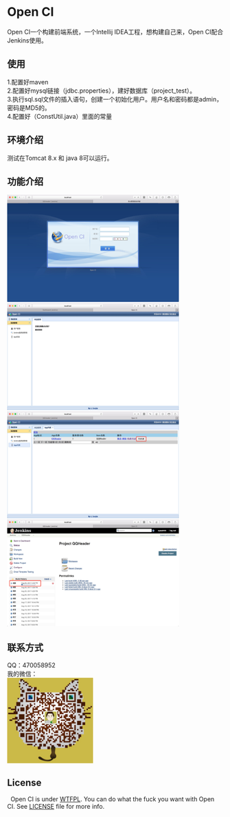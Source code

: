 # Open CI
Open CI一个构建前端系统，一个Intellij IDEA工程，想构建自己来，Open CI配合Jenkins使用。
## 使用
1.配置好maven</br>
2.配置好mysql链接（jdbc.properties），建好数据库（project_test）。</br>
3.执行sql.sql文件的插入语句，创建一个初始化用户。用户名和密码都是admin，密码是MD5的。</br>
4.配置好（ConstUtil.java）里面的常量</br>
## 环境介绍
测试在Tomcat 8.x 和 java 8可以运行。
## 功能介绍
<img src="./image/1.png" width="400px"></br>
<img src="./image/2.png" width="400px"></br>
<img src="./image/3.png" width="400px"></br>
<img src="./image/4.png" width="400px"></br>
## 联系方式
QQ：470058952</br>
我的微信：</br>
<img src="https://raw.githubusercontent.com/itlijunjie/image/master/微信.png" width="200px">
## License
    Open CI is under [WTFPL](http://www.wtfpl.net/). You can do what the fuck you want with Open CI. See [LICENSE](LICENSE) file for more info.
